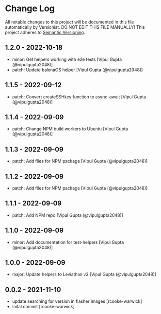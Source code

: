 # Change Log

All notable changes to this project will be documented in this file
automatically by Versionist. DO NOT EDIT THIS FILE MANUALLY!
This project adheres to [Semantic Versioning](http://semver.org/).

## 1.2.0 - 2022-10-18

* minor: Get helpers working with e2e tests [Vipul Gupta (@vipulgupta2048)]
* patch: Update balenaOS helper [Vipul Gupta (@vipulgupta2048)]

## 1.1.5 - 2022-09-12

* patch: Convert createSSHkey function to async-await [Vipul Gupta (@vipulgupta2048)]

## 1.1.4 - 2022-09-09

* patch: Change NPM build workers to Ubuntu [Vipul Gupta (@vipulgupta2048)]

## 1.1.3 - 2022-09-09

* patch: Add files for NPM package [Vipul Gupta (@vipulgupta2048)]

## 1.1.2 - 2022-09-09

* patch: Add files for NPM package [Vipul Gupta (@vipulgupta2048)]

## 1.1.1 - 2022-09-09

* patch: Add NPM repo [Vipul Gupta (@vipulgupta2048)]

## 1.1.0 - 2022-09-09

* minor: Add documentation for test-helpers [Vipul Gupta (@vipulgupta2048)]

## 1.0.0 - 2022-09-09

* major: Update helpers to Leviathan v2 [Vipul Gupta (@vipulgupta2048)]

## 0.0.2 - 2021-11-10

* update searching for version in flasher images [rcooke-warwick]
* Inital commit [rcooke-warwick]
